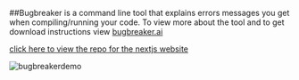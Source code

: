 
##Bugbreaker is a command line tool that explains errors messages you get when compiling/running your code. To view more about the tool and to get download instructions view [bugbreaker.ai](https://www.bugbreaker.ai)

[click here to view the repo for the nextjs website](https://github.com/oliverzink/bugbreakerweb)

![bugbreakerdemo](https://github.com/oliverzink/bugbreaker/assets/98194848/dd271189-4633-4796-848f-78d8b9124ea4)
